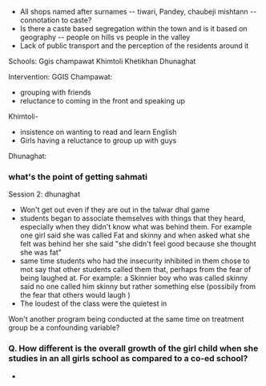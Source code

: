 - All shops named after surnames -- tiwari, Pandey, chaubeji mishtann -- connotation to caste?
- Is there a caste based segregation within the town and is it based on geography -- people on hills vs people in the valley 
- Lack of public transport and the perception of the residents around it

Schools:
Ggis champawat
Khimtoli
Khetikhan
Dhunaghat

Intervention:
GGIS Champawat: 
- grouping with friends
- reluctance to coming in the front and speaking up

Khimtoli-
- insistence on wanting to read and learn English 
- Girls having a reluctance to group up with guys

Dhunaghat:


### what's the point of getting sahmati 



Session 2: dhunaghat
- Won't get out even if they are out in the talwar dhal game
- students began to associate themselves with things that they heard, especially when they didn't know what was behind them. For example one girl said she was  called Fat and skinny and when asked what she felt was behind her she said "she didn't feel good because she thought she was fat"
- same time students who had the insecurity inhibited in them chose to mot say that other students called them that, perhaps from the fear of being laughed at. For example: a Skinnier boy who was called skinny said no one called him skinny but rather something else (possibily from the fear that others would laugh )
- The loudest of the class were the quietest in 

Won't another program being conducted at the same time on treatment group be a confounding variable?



### Q. How different is the overall growth of the girl child when she studies in an all girls school as compared to a co-ed school?



- 